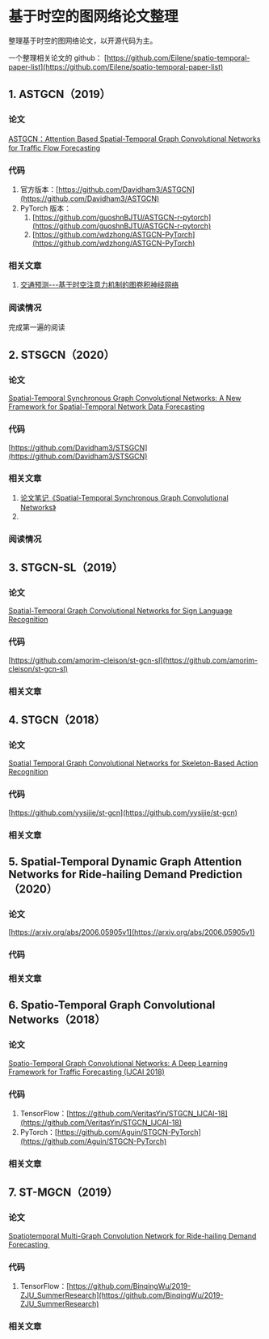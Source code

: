 # 基于时空的图网络论文整理

整理基于时空的图网络论文，以开源代码为主。

一个整理相关论文的 github：
[https://github.com/Eilene/spatio-temporal-paper-list](https://github.com/Eilene/spatio-temporal-paper-list)



## 1. ASTGCN（2019）

### 论文
[ASTGCN：Attention Based Spatial-Temporal Graph Convolutional Networks for Traffic Flow Forecasting](https://aaai.org/ojs/index.php/AAAI/article/view/3881)


### 代码

1. 官方版本：[https://github.com/Davidham3/ASTGCN](https://github.com/Davidham3/ASTGCN)
1. PyTorch 版本：
   1. [https://github.com/guoshnBJTU/ASTGCN-r-pytorch](https://github.com/guoshnBJTU/ASTGCN-r-pytorch)
   1. [https://github.com/wdzhong/ASTGCN-PyTorch](https://github.com/wdzhong/ASTGCN-PyTorch)





### 相关文章

1. [交通预测---基于时空注意力机制的图卷积神经网络](https://zhuanlan.zhihu.com/p/80078320)






### 阅读情况
完成第一遍的阅读




## 2. STSGCN（2020）
### 论文
[Spatial-Temporal Synchronous Graph Convolutional Networks: A New Framework for Spatial-Temporal Network Data Forecasting](https://www.aaai.org/Papers/AAAI/2020GB/AAAI-SongC.8074.pdf)


### 代码
[https://github.com/Davidham3/STSGCN](https://github.com/Davidham3/STSGCN)




### 相关文章

1. [论文笔记《Spatial-Temporal Synchronous Graph Convolutional Networks》](https://blog.csdn.net/mintminty/article/details/106996420)
1. 




### 阅读情况


## 3. STGCN-SL（2019）
### 论文
[Spatial-Temporal Graph Convolutional Networks for Sign Language Recognition](https://arxiv.org/abs/1901.11164v2)


### 代码
[https://github.com/amorim-cleison/st-gcn-sl](https://github.com/amorim-cleison/st-gcn-sl)


### 相关文章


## 4. STGCN（2018）
### 论文
[Spatial Temporal Graph Convolutional Networks for Skeleton-Based Action Recognition](https://arxiv.org/abs/1801.07455)




### 代码 
[https://github.com/yysijie/st-gcn](https://github.com/yysijie/st-gcn)


### 相关文章


## 
## 5. Spatial-Temporal Dynamic Graph Attention Networks for Ride-hailing Demand Prediction（2020）


### 论文
[https://arxiv.org/abs/2006.05905v1](https://arxiv.org/abs/2006.05905v1)


### 代码




### 相关文章



## 6. Spatio-Temporal Graph Convolutional Networks（2018）
### 论文
[Spatio-Temporal Graph Convolutional Networks: A Deep Learning Framework for Traffic Forecasting (IJCAI 2018)](https://arxiv.org/pdf/1709.04875.pdf)


### 代码

1. TensorFlow：[https://github.com/VeritasYin/STGCN_IJCAI-18](https://github.com/VeritasYin/STGCN_IJCAI-18)
1. PyTorch：[https://github.com/Aguin/STGCN-PyTorch](https://github.com/Aguin/STGCN-PyTorch)



### 相关文章






## 7. ST-MGCN（2019）
### 论文
[Spatiotemporal Multi-Graph Convolution Network for Ride-hailing Demand Forecasting ](http://www-scf.usc.edu/~yaguang/papers/aaai19_multi_graph_convolution.pdf)


### 代码

1. TensorFlow：[https://github.com/BinqingWu/2019-ZJU_SummerResearch](https://github.com/BinqingWu/2019-ZJU_SummerResearch)





### 相关文章




